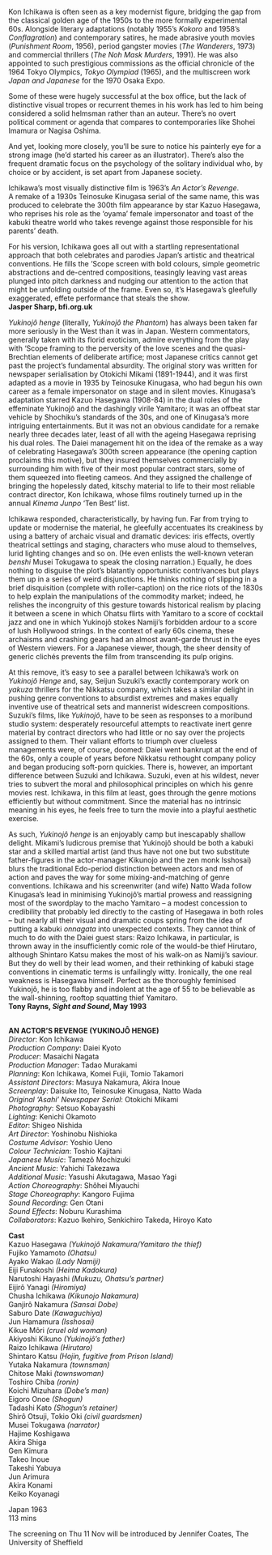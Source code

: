 

Kon Ichikawa is often seen as a key modernist figure, bridging the gap from the classical golden age of the 1950s to the more formally experimental 60s. Alongside literary adaptations (notably 1955’s _Kokoro_ and 1958’s _Conflagration_) and contemporary satires, he made abrasive youth movies (_Punishment Room_, 1956), period gangster movies (_The Wanderers_, 1973) and commercial thrillers (_The Noh Mask Murders_, 1991). He was also appointed to such prestigious commissions as the official chronicle of the 1964 Tokyo Olympics, _Tokyo Olympiad_ (1965), and the multiscreen work _Japan and Japanese_ for the 1970 Osaka Expo.

Some of these were hugely successful at the box office, but the lack of distinctive visual tropes or recurrent themes in his work has led to him being considered a solid helmsman rather than an auteur. There’s no overt political comment or agenda that compares to contemporaries like Shohei Imamura or Nagisa Oshima.

And yet, looking more closely, you’ll be sure to notice his painterly eye for a strong image (he’d started his career as an illustrator). There’s also the frequent dramatic focus on the psychology of the solitary individual who, by choice or by accident, is set apart from Japanese society.

Ichikawa’s most visually distinctive film is 1963’s _An Actor’s Revenge_.  
A remake of a 1930s Teinosuke Kinugasa serial of the same name, this was produced to celebrate the 300th film appearance by star Kazuo Hasegawa, who reprises his role as the ‘oyama’ female impersonator and toast of the kabuki theatre world who takes revenge against those responsible for his parents’ death.

For his version, Ichikawa goes all out with a startling representational approach that both celebrates and parodies Japan’s artistic and theatrical conventions. He fills the ’Scope screen with bold colours, simple geometric abstractions and de-centred compositions, teasingly leaving vast areas plunged into pitch darkness and nudging our attention to the action that might be unfolding outside of the frame. Even so, it’s Hasegawa’s gleefully exaggerated, effete performance that steals the show.  
**Jasper Sharp, bfi.org.uk**

_Yukinojô henge_ (literally, _Yukinojô the Phantom_) has always been taken far more seriously in the West than it was in Japan. Western commentators, generally taken with its florid exoticism, admire everything from the play with ‘Scope framing to the perversity of the love scenes and the quasi-Brechtian elements of deliberate artifice; most Japanese critics cannot get past the project’s fundamental absurdity. The original story was written for newspaper serialisation by Otokichi Mikami (1891-1944), and it was first adapted as a movie in 1935 by Teinosuke Kinugasa, who had begun his own career as a female impersonator on stage and in silent movies. Kinugasa’s adaptation starred Kazuo Hasegawa (1908-84) in the dual roles of the effeminate Yukinojô and the dashingly virile Yamitaro; it was an offbeat star vehicle by Shochiku’s standards of the 30s, and one of Kinugasa’s more intriguing entertainments. But it was not an obvious candidate for a remake nearly three decades later, least of all with the ageing Hasegawa reprising his dual roles. The Daiei management hit on the idea of the remake as a way of celebrating Hasegawa’s 300th screen appearance (the opening caption proclaims this motive), but they insured themselves commercially by surrounding him with five of their most popular contract stars, some of them squeezed into fleeting cameos. And they assigned the challenge of bringing the hopelessly dated, kitschy material to life to their most reliable contract director, Kon Ichikawa, whose films routinely turned up in the annual _Kinema Junpo_ ‘Ten Best’ list.

Ichikawa responded, characteristically, by having fun. Far from trying to update or modernise the material, he gleefully accentuates its creakiness by using a battery of archaic visual and dramatic devices: iris effects, overtly theatrical settings and staging, characters who muse aloud to themselves, lurid lighting changes and so on. (He even enlists the well-known veteran _benshi_ Musei Tokugawa to speak the closing narration.) Equally, he does nothing to disguise the plot’s blatantly opportunistic contrivances but plays them up in a series of weird disjunctions. He thinks nothing of slipping in a brief disquisition (complete with roller-caption) on the rice riots of the 1830s to help explain the manipulations of the commodity market; indeed, he relishes the incongruity of this gesture towards historical realism by placing it between a scene in which Ohatsu flirts with Yamitaro to a score of cocktail jazz and one in which Yukinojô stokes Namiji’s forbidden ardour to a score of lush Hollywood strings. In the context of early 60s cinema, these archaisms and crashing gears had an almost avant-garde thrust in the eyes of Western viewers. For a Japanese viewer, though, the sheer density of generic clichés prevents the film from transcending its pulp origins.

At this remove, it’s easy to see a parallel between Ichikawa’s work on _Yukinojô Henge_ and, say, Seijun Suzuki’s exactly contemporary work on _yakuza_ thrillers for the Nikkatsu company, which takes a similar delight in pushing genre conventions to absurdist extremes and makes equally inventive use of theatrical sets and mannerist widescreen compositions. Suzuki’s films, like _Yukinojô_, have to be seen as responses to a moribund studio system: desperately resourceful attempts to reactivate inert genre material by contract directors who had little or no say over the projects assigned to them. Their valiant efforts to triumph over clueless managements were, of course, doomed: Daiei went bankrupt at the end of the 60s, only a couple of years before Nikkatsu rethought company policy and began producing soft-porn quickies. There is, however, an important difference between Suzuki and Ichikawa. Suzuki, even at his wildest, never tries to subvert the moral and philosophical principles on which his genre movies rest. Ichikawa, in this film at least, goes through the genre motions efficiently but without commitment. Since the material has no intrinsic meaning in his eyes, he feels free to turn the movie into a playful aesthetic exercise.

As such, _Yukinojô henge_ is an enjoyably camp but inescapably shallow delight. Mikami’s ludicrous premise that Yukinojô should be both a kabuki star and a skilled martial artist (and thus have not one but two substitute father-figures in the actor-manager Kikunojo and the zen monk Isshosai) blurs the traditional Edo-period distinction between actors and men of action and paves the way for some mixing-and-matching of genre conventions. Ichikawa and his screenwriter (and wife) Natto Wada follow Kinugasa’s lead in minimising Yukinojô’s martial prowess and reassigning most of the swordplay to the macho Yamitaro – a modest concession to credibility that probably led directly to the casting of Hasegawa in both roles – but nearly all their visual and dramatic coups spring from the idea of putting a kabuki _onnagata_ into unexpected contexts. They cannot think of much to do with the Daiei guest stars: Raizo Ichikawa, in particular, is thrown away in the insufficiently comic role of the would-be thief Hirutaro, although Shintaro Katsu makes the most of his walk-on as Namiji’s saviour. But they do well by their lead women, and their rethinking of kabuki stage conventions in cinematic terms is unfailingly witty. Ironically, the one real weakness is Hasegawa himself. Perfect as the thoroughly feminised Yukinojô, he is too flabby and indolent at the age of 55 to be believable as the wall-shinning, rooftop squatting thief Yamitaro.  
**Tony Rayns, _Sight and Sound_, May 1993**
<br><br>

**AN ACTOR’S REVENGE (YUKINOJÔ HENGE)**  
_Director_: Kon Ichikawa  
_Production Company_: Daiei Kyoto  
_Producer_: Masaichi Nagata  
_Production Manager_: Tadao Murakami  
_Planning_: Kon Ichikawa, Komei Fujii,  Tomio Takamori  
_Assistant Directors_: Masuya Nakamura, Akira Inoue  
_Screenplay_: Daisuke Ito, Teinosuke Kinugasa,  Natto Wada  
_Original ‘Asahi’ Newspaper Serial_: Otokichi Mikami  
_Photography_: Setsuo Kobayashi  
_Lighting_: Kenichi Okamoto  
_Editor_: Shigeo Nishida  
_Art Director_: Yoshinobu Nishioka  
_Costume Advisor_: Yoshio Ueno  
_Colour Technician_: Toshio Kajitani  
_Japanese Music_: Tamezô Mochizuki  
_Ancient Music_: Yahichi Takezawa  
_Additional Music_: Yasushi Akutagawa, Masao Yagi  
_Action Choreography_: Shôhei Miyauchi  
_Stage Choreography_: Kangoro Fujima  
_Sound Recording_: Gen Otani  
_Sound Effects_: Noburu Kurashima  
_Collaborators_: Kazuo Ikehiro, Senkichiro Takeda, Hiroyo Kato

**Cast**  
Kazuo Hasegawa _(Yukinojô Nakamura/Yamitaro the thief)_  
Fujiko Yamamoto _(Ohatsu)_  
Ayako Wakao _(Lady Namiji)_  
Eiji Funakoshi _(Heima Kadokura)_  
Narutoshi Hayashi _(Mukuzu, Ohatsu’s partner)_  
Eijirô Yanagi _(Hiromiya)_  
Chusha Ichikawa _(Kikunojo Nakamura)_  
Ganjirô Nakamura _(Sansai Dobe)_  
Saburo Date _(Kawaguchiya)_  
Jun Hamamura _(Isshosai)_  
Kikue Môri _(cruel old woman)_  
Akiyoshi Kikuno _(Yukinojô’s father)_  
Raizo Ichikawa _(Hirutaro)_  
Shintaro Katsu _(Hojin, fugitive from Prison Island)_  
Yutaka Nakamura _(townsman)_  
Chitose Maki _(townswoman)_  
Toshiro Chiba _(ronin)_  
Koichi Mizuhara _(Dobe’s man)_  
Eigoro Onoe _(Shogun)_  
Tadashi Kato _(Shogun’s retainer)_  
Shirô Otsuji, Tokio Oki _(civil guardsmen)_  
Musei Tokugawa _(narrator)_  
Hajime Koshigawa  
Akira Shiga  
Gen Kimura  
Takeo Inoue  
Takeshi Yabuya  
Jun Arimura  
Akira Konami  
Keiko Koyanagi

Japan 1963  
113 mins

The screening on Thu 11 Nov will be introduced by Jennifer Coates, The University of Sheffield
<br><br>
<!--stackedit_data:
eyJoaXN0b3J5IjpbMTI1NDY4NDM3MV19
-->